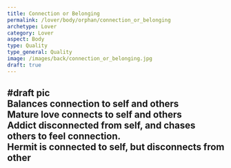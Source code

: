 ```yaml
---
title: Connection or Belonging
permalink: /lover/body/orphan/connection_or_belonging
archetype: Lover
category: Lover
aspect: Body
type: Quality
type_general: Quality
image: /images/back/connection_or_belonging.jpg
draft: true
---
```

#draft pic  
Balances connection to self and others  
Mature love connects to self and others  
Addict disconnected from self, and chases others to feel connection.  
Hermit is connected to self, but disconnects from other
---
